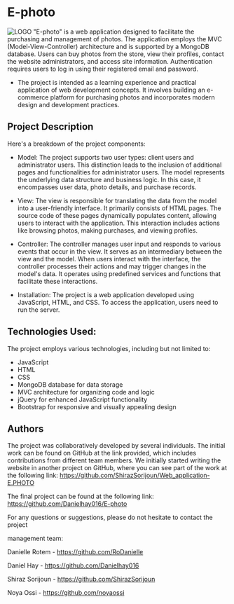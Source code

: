 # E-photo
![LOGO](views/assets/img/logo3.jpg)
"E-photo" is a web application designed to facilitate the purchasing and management of photos. 
The application employs the MVC (Model-View-Controller) architecture and is supported by a MongoDB database. Users can buy photos from the store, view their profiles, contact the website administrators, and access site information.
Authentication requires users to log in using their registered email and password.

* The project is intended as a learning experience and practical application of web development concepts. It involves building an e-commerce platform for purchasing photos and incorporates modern design and development practices.

## Project Description
Here's a breakdown of the project components:

* Model:
The project supports two user types: client users and administrator users. This distinction leads to the inclusion of additional pages and functionalities for administrator users. The model represents the underlying data structure and business logic. In this case, it encompasses user data, photo details, and purchase records.

* View:
The view is responsible for translating the data from the model into a user-friendly interface. It primarily consists of HTML pages. The source code of these pages dynamically populates content, allowing users to interact with the application. This interaction includes actions like browsing photos, making purchases, and viewing profiles.

* Controller:
The controller manages user input and responds to various events that occur in the view. It serves as an intermediary between the view and the model. When users interact with the interface, the controller processes their actions and may trigger changes in the model's data. It operates using predefined services and functions that facilitate these interactions.

* Installation:
The project is a web application developed using JavaScript, HTML, and CSS. To access the application, users need to run the server.


## Technologies Used:
The project employs various technologies, including but not limited to:

* JavaScript
* HTML
* CSS
* MongoDB database for data storage
* MVC architecture for organizing code and logic
* jQuery for enhanced JavaScript functionality
* Bootstrap for responsive and visually appealing design

## Authors
The project was collaboratively developed by several individuals. 
The initial work can be found on GitHub at the link provided, which includes contributions from different team members. 
We initially started writing the website in another project on GitHub, where you can see part of the work at the following link:
https://github.com/ShirazSorijoun/Web_application-E.PHOTO

The final project can be found at the following link:
https://github.com/Danielhay016/E-photo


For any questions or suggestions, please do not hesitate to contact the project


management team:

Danielle Rotem - https://github.com/RoDanielle

Daniel Hay - https://github.com/Danielhay016

Shiraz Sorijoun - https://github.com/ShirazSorijoun

Noya Ossi - https://github.com/noyaossi
